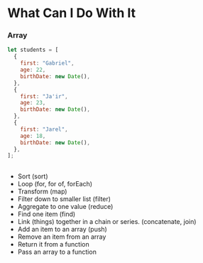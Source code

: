 # What Can I Do With It

### Array

```js
let students = [
  {
    first: "Gabriel",
    age: 22,
    birthDate: new Date(),
  },
  {
    first: "Ja'ir",
    age: 23,
    birthDate: new Date(),
  },
  {
    first: "Jarel",
    age: 18,
    birthDate: new Date(),
  },
];
```

##

- Sort (sort)
- Loop (for, for of, forEach)
- Transform (map)
- Filter down to smaller list (filter)
- Aggregate to one value (reduce)
- Find one item (find)
- Link (things) together in a chain or series. (concatenate, join)
- Add an item to an array (push)
- Remove an item from an array
- Return it from a function
- Pass an array to a function
